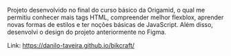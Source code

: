 Projeto desenvolvido no final do curso básico da Origamid, o qual me permitiu conhecer mais tags HTML, compreender melhor flexblox, aprender novas formas de estilos e ter noções básicas de JavaScript. Além disso, desenvolvi o design do projeto anteriormente no Figma.

Link: https://danilo-taveira.github.io/bikcraft/
